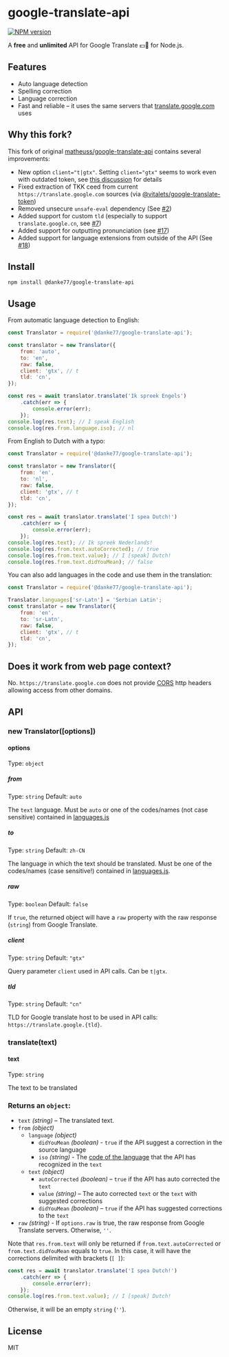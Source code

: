 # google-translate-api

[![NPM version](https://img.shields.io/npm/v/@danke77/google-translate-api.svg)](https://www.npmjs.com/package/@danke77/google-translate-api)

A **free** and **unlimited** API for Google Translate :dollar::no_entry_sign: for Node.js.

## Features

- Auto language detection
- Spelling correction
- Language correction
- Fast and reliable – it uses the same servers that [translate.google.com](https://translate.google.com) uses

## Why this fork?

This fork of original [matheuss/google-translate-api](https://github.com/matheuss/google-translate-api) contains several improvements:

- New option `client="t|gtx"`. Setting `client="gtx"` seems to work even with outdated token, see [this discussion](https://github.com/matheuss/google-translate-api/issues/79#issuecomment-425679193) for details
- Fixed extraction of TKK ceed from current `https://translate.google.com` sources (via [@vitalets/google-translate-token](https://github.com/vitalets/google-translate-token))
- Removed unsecure `unsafe-eval` dependency (See [#2](https://github.com/vitalets/google-translate-api/pull/2))
- Added support for custom `tld` (especially to support `translate.google.cn`, see [#7](https://github.com/vitalets/google-translate-api/pull/7))
- Added support for outputting pronunciation (see [#17](https://github.com/vitalets/google-translate-api/pull/17))
- Added support for language extensions from outside of the API (See [#18](https://github.com/vitalets/google-translate-api/pull/18))

## Install

```
npm install @danke77/google-translate-api
```

## Usage

From automatic language detection to English:

```js
const Translator = require('@danke77/google-translate-api');

const translator = new Translator({
    from: 'auto',
    to: 'en',
    raw: false,
    client: 'gtx', // t
    tld: 'cn',
});

const res = await translator.translate('Ik spreek Engels')
    .catch(err => {
        console.error(err);
    });
console.log(res.text); // I speak English
console.log(res.from.language.iso); // nl
```

From English to Dutch with a typo:

```js
const Translator = require('@danke77/google-translate-api');

const translator = new Translator({
    from: 'en',
    to: 'nl',
    raw: false,
    client: 'gtx', // t
    tld: 'cn',
});

const res = await translator.translate('I spea Dutch!')
    .catch(err => {
        console.error(err);
    });
console.log(res.text); // Ik spreek Nederlands!
console.log(res.from.text.autoCorrected); // true
console.log(res.from.text.value); // I [speak] Dutch!
console.log(res.from.text.didYouMean); // false
```

You can also add languages in the code and use them in the translation:

``` js
const Translator = require('@danke77/google-translate-api');

Translator.languages['sr-Latn'] = 'Serbian Latin';
const translator = new Translator({
    from: 'en',
    to: 'sr-Latn',
    raw: false,
    client: 'gtx', // t
    tld: 'cn',
});
```

## Does it work from web page context?

No. `https://translate.google.com` does not provide [CORS](https://developer.mozilla.org/en-US/docs/Web/HTTP/CORS) http headers allowing access from other domains.

## API

### new Translator([options])

#### options

Type: `object`

##### from

Type: `string` Default: `auto`

The `text` language. Must be `auto` or one of the codes/names (not case sensitive) contained in [languages.js](https://github.com/danke77/google-translate-api/blob/master/src/languages.js)

##### to

Type: `string` Default: `zh-CN`

The language in which the text should be translated. Must be one of the codes/names (case sensitive!) contained in [languages.js](https://github.com/danke77/google-translate-api/blob/master/src/languages.js).

##### raw

Type: `boolean` Default: `false`

If `true`, the returned object will have a `raw` property with the raw response (`string`) from Google Translate.

##### client

Type: `string` Default: `"gtx"`

Query parameter `client` used in API calls. Can be `t|gtx`.

##### tld

Type: `string` Default: `"cn"`

TLD for Google translate host to be used in API calls: `https://translate.google.{tld}`.

### translate(text)

#### text

Type: `string`

The text to be translated

### Returns an `object`:

- `text` *(string)* – The translated text.
- `from` *(object)*
  - `language` *(object)*
    - `didYouMean` *(boolean)* - `true` if the API suggest a correction in the source language
    - `iso` *(string)* - The [code of the language](https://github.com/danke77/google-translate-api/blob/master/src/languages.js) that the API has recognized in the `text`
  - `text` *(object)*
    - `autoCorrected` *(boolean)* – `true` if the API has auto corrected the `text`
    - `value` *(string)* – The auto corrected `text` or the `text` with suggested corrections
    - `didYouMean` *(boolean)* – `true` if the API has suggested corrections to the `text`
- `raw` *(string)* - If `options.raw` is true, the raw response from Google Translate servers. Otherwise, `''`.

Note that `res.from.text` will only be returned if `from.text.autoCorrected` or `from.text.didYouMean` equals to `true`. In this case, it will have the corrections delimited with brackets (`[ ]`):

```js
const res = await translator.translate('I spea Dutch!')
    .catch(err => {
        console.error(err);
    });
console.log(res.from.text.value); // I [speak] Dutch!
```

Otherwise, it will be an empty `string` (`''`).

## License

MIT
